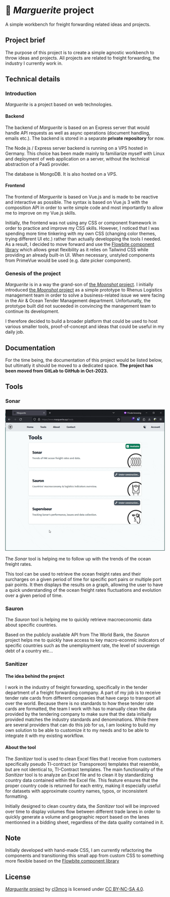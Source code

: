 # 🌼 _Marguerite_ project

A simple workbench for freight forwarding related ideas and projects.

## Project brief

The purpose of this project is to create a simple agnostic workbench to throw ideas and projects. All projects are related to freight forwarding, the industry I currently work in.

## Technical details

### Introduction

_Marguerite_ is a project based on web technologies.

#### Backend

The backend of _Marguerite_ is based on an Express server that would handle API requests as well as async operations (document handling, emails etc.).
The backend is stored in a separate **private repository** for now.

The Node.js / Express server backend is running on a VPS hosted in Germany. This choice has been made mainly to familiarize myself with Linux and deployment of web application on a server, without the technical abstraction of a PaaS provider.

The database is MongoDB. It is also hosted on a VPS.

#### Frontend

The frontend of _Marguerite_ is based on Vue.js and is made to be reactive and interactive as possible.
The syntax is based on Vue.js 3 with the composition API in order to write simple code and most importantly to allow me to improve on my Vue.js skills.

Initially, the frontend was not using any CSS or component framework in order to practice and improve my CSS skills. However, I noticed that I was spending more time tinkering with my own CSS (changing color themes, trying different UI etc.) rather than actually developping the tools I needed.
As a result, I decided to move forward and use the [Flowbite component library](https://flowbite.com/) which allows great flexibility as it relies on Tailwind CSS while providing an already built-in UI.
When necessary, unstyled components from PrimeVue would be used (e.g. date picker component).

### Genesis of the project

_Marguerite_ is in a way the grand-son of [the _Moonshot_ project](https://github.com/cl3mcg/moonshot).
I initially introduced [the _Moonshot_ project](https://github.com/cl3mcg/moonshot) as a simple prototype to Rhenus Logistics management team in order to solve a business-related issue we were facing in the Air & Ocean Tender Management department. Unfortunatly, the prototype built did not suceeded in convincing the management team to continue its development.

I therefore decided to build a broader platform that could be used to host various smaller tools, proof-of-concept and ideas that could be useful in my daily job.

## Documentation

For the time being, the documentation of this project would be listed below, but ultimatly it should be moved to a dedicated space.
**The project has been moved from GitLab to GitHub in Oct-2023.**

## Tools

### Sonar

![A gif showcasing a demonstration of the Sonar tool](/public/assets/demos/sonar_demo.gif)

The _Sonar_ tool is helping me to follow up with the trends of the ocean freight rates.

This tool can be used to retrieve the ocean freight rates and their surcharges on a given period of time for specific port pairs or multiple port pair points. It then displays the results on a graph, allowing the user to have a quick understanding of the ocean freight rates fluctuations and evolution over a given period of time.

### Sauron

The _Sauron_ tool is helping me to quickly retrieve macroeconomic data about specific countries.

Based on the publicly available API from The World Bank, the _Sauron_ project helps me to quickly have access to key macro-econmic indicators of specific countries such as the unemployment rate, the level of souvereign debt of a country etc...

### Sanitizer

#### The idea behind the project

I work in the industry of freight forwarding, specifically in the tender department of a freight forwarding company. A part of my job is to receive tender rate cards from different companies that have cargo to transport all over the world. Because there is no standards to how these tender rate cards are formatted, the team I work with has to manually clean the data provided by the tendering company to make sure that the data initially provided matches the industry standards and denominations. While there are several providers that can do this job for us, I am looking to build my own solution to be able to customize it to my needs and to be able to integrate it with my existing workflow.

#### About the tool

The _Sanitizer_ tool is used to clean Excel files that I receive from customers specifically pseudo TI-contract (or Transporeon) templates that resemble, but are not identical to, TI-Contract templates. The main functionality of the _Sanitizer_ tool is to analyze an Excel file and to clean it by standardizing country data contained within the Excel file. This feature ensures that the proper country code is returned for each entry, making it especially useful for datasets with approximate country names, typos, or inconsistent formatting.

Initially designed to clean country data, the _Sanitizer_ tool will be improved over time to display volumes flow between different trade lanes in order to quickly generate a volume and geographic report based on the lanes mentionned in a bidding sheet, regardless of the data quality contained in it.

## Note
Initially developed with hand-made CSS, I am currently refactoring the components and transitioning this small app from custom CSS to something more flexible based on the [Flowbite component library](https://flowbite.com/)

## License

[_Marguerite_ project](https://github.com/cl3mcg/_Marguerite_) by [cl3mcg](http://www.linkedin.com/in/cl3mcg) is licensed under [CC BY-NC-SA 4.0](https://creativecommons.org/licenses/by-nc-sa/4.0/?ref=chooser-v1).
